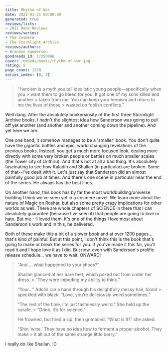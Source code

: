 ```yaml
---
title: Rhythm of War
date: 2021-01-21 00:00:00
generated: true
reviews/lists:
- 2021 Book Reviews
reviews/series:
- The Cosmere
- The Stormlight Archive
reviews/authors:
- Brandon Sanderson
goodreads_id: 17250966
cover: /embeds/books/rhythm-of-war.jpg
rating: 5
page_count: 1270
series_index: [0, 4]
---
```

> “Heroism is a myth you tell idealistic young people—specifically when you > want them to go bleed for you. It got one of my sons killed and another > taken from me. You can keep your heroism and return to me the lives of those > wasted on foolish conflicts.”

Well dang. After the absolutely bonkersiosity of the first three Stormlight Archive books, I hadn't the slightest idea how Sanderson was going to pull off yet another (and another and another coming down the pipeline). And yet here we are.  

<!--more-->

One one hand, it somehow manages to be a 'smaller' book. You don't quite have the gigantic battles and epic, world changing revelations of the previous books. Instead, you get a much more focused look, dealing more directly with some very broken people or battles on much smaller scales (the Tower city of Urithiru). And that's not at all a bad thing. It's absolutely fascinating to see how Kaladin and Shallan (in particular) are broken. Some of that--I've dealt with it. Let's just say that Sanderson did an almost painfully good job at times. And there's one scene in particular near the end of the series. He always has the best lines.  

On another hand, this book has by far the most worldbuilding/universe building I think we've seen yet in a cosmere novel. We learn more about the nature of Magic on Roshar, but also some pretty crazy implications for other worlds as well. There are whole chapters of SCIENCE in there that I can absolutely guarantee (because I've seen it) that people are going to love or hate. But me --I loved them. It's one of the things I love most about Sanderson's work and in this, he delivered.  

Both of these make this a bit of a slower book and at over 1200 pages... that's kind of painful. But at this point, I don't think this is the book that's going to make or break the series for you. If you've made it this far, you'll read it and I hope love it as I did. But now, even with Sanderson's prolific release schedule... we have to wait. ONWARD!  

> "And … what happened to your shoes?”  
>
> Shallan glanced at her bare feet, which poked out from under her dress. > “They were impeding my ability to think.”  
>
> “Your…” Adolin ran a hand through his delightfully messy hair, blond > speckled with black. “Love, you’re deliciously weird sometimes.”  
>
> “The rest of the time, I’m just tastelessly weird.” She held up the carafe. > “Drink. It’s for science.”  
>
> He frowned, but tried a sip, then grimaced. “What is it?” she asked.  
>
> “Shin ‘wine.’ They have no idea how to ferment a proper alcohol. They make > it all out of the same strange little berry.”  

I really do like Shallan. :D